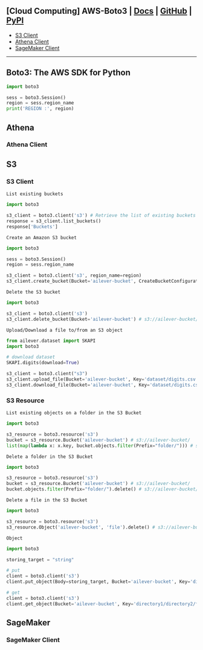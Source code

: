 ## [Cloud Computing] AWS-Boto3 | [Docs](https://boto3.amazonaws.com/v1/documentation/api/latest/index.html#) | [GitHub]() | [PyPI]()


- [S3 Client](https://boto3.amazonaws.com/v1/documentation/api/latest/reference/services/s3.html)
- [Athena Client](https://boto3.amazonaws.com/v1/documentation/api/latest/reference/services/athena.html)
- [SageMaker Client](https://boto3.amazonaws.com/v1/documentation/api/latest/reference/services/sagemaker.html)

---

## Boto3: The AWS SDK for Python
```python
import boto3

sess = boto3.Session()
region = sess.region_name
print('REGION :', region)
```

## Athena 
### Athena Client

## S3
### S3 Client
`List existing buckets`
```python
import boto3

s3_client = boto3.client('s3') # Retrieve the list of existing buckets
response = s3_client.list_buckets()
response['Buckets']
```

`Create an Amazon S3 bucket`
```python
import boto3

sess = boto3.Session()
region = sess.region_name

s3_client = boto3.client('s3', region_name=region)
s3_client.create_bucket(Bucket='ailever-bucket', CreateBucketConfiguration=dict(LocationConstraint=region)) # s3://ailever-bucket/
```

`Delete the S3 bucket`
```python
import boto3

s3_client = boto3.client('s3')
s3_client.delete_bucket(Bucket='ailever-bucket') # s3://ailever-bucket/
```

`Upload/Download a file to/from an S3 object`
```python
from ailever.dataset import SKAPI
import boto3

# download dataset
SKAPI.digits(download=True)

s3_client = boto3.client("s3")
s3_client.upload_file(Bucket='ailever-bucket', Key='dataset/digits.csv', Filename='digits.csv') # s3://ailever-bucket/dataset/digits.csv
s3_client.download_file(Bucket='ailever-bucket', Key='dataset/digits.csv', Filename='digits.csv') # s3://ailever-bucket/dataset/digits.csv
```

### S3 Resource
`List existing objects on a folder in the S3 Bucket`
```python
import boto3

s3_resource = boto3.resource('s3')
bucket = s3_resource.Bucket('ailever-bucket') # s3://ailever-bucket/
list(map(lambda x: x.key, bucket.objects.filter(Prefix="folder/"))) # s3://ailever-bucket/folder/
```
`Delete a folder in the S3 Bucket`
```python
import boto3

s3_resource = boto3.resource('s3')
bucket = s3_resource.Bucket('ailever-bucket') # s3://ailever-bucket/
bucket.objects.filter(Prefix="folder/").delete() # s3://ailever-bucket/folder/
```
`Delete a file in the S3 Bucket`
```python
import boto3

s3_resource = boto3.resource('s3')
s3_resource.Object('ailever-bucket', 'file').delete() # s3://ailever-bucket/file
```

`Object`
```python
import boto3

storing_target = "string"

# put
client = boto3.client('s3')
client.put_object(Body=storing_target, Bucket='ailever-bucket', Key='directory1/directory2/filename')

# get
client = boto3.client('s3')
client.get_object(Bucket='ailever-bucket', Key='directory1/directory2/filename')['Body'].read().decode('utf-8')
```


## SageMaker
### SageMaker Client

